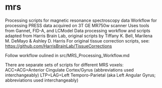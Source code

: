 # mrs
Processing scripts for magnetic resonance spectroscopy data
Workflow for processing PRESS data acquired on 3T GE MR750w scanner
Uses tools from Gannet, FID-A, and LCModel
Data processing workflow and scripts adapted from Harris Brain Lab, original scripts by Tiffany K. Bell, Marilena M. DeMayo & Ashley D. Harris
For original tissue correction scripts, see: https://github.com/HarrisBrainLab/TissueCorrections

Follow workflow oulined in src/MRS_Processing_Workflow.md

There are separate sets of scripts for different MRS voxels:
ACC=ACG=Anterior Cingulate Cortex/Gyrus (abbreviations used interchangeably)
LTP=LAG=Left Temporo-Parietal (aka Left Angular Gyrus; abbreviations used interchangeably)